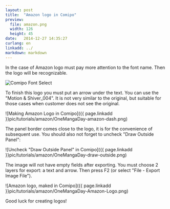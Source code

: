 ```yaml
---
layout: post
title:  "Amazon logo in Comipo"
preview:
  file: amazon.png
  width: 126
  height: 45
date:   2014-12-27 14:35:27
curlang: en
linkadd: ../
markdown: markdown
---
```


In the case of Amazon logo must pay more attention to the font name. Then the logo will be recognizable.

<img src="{{ page.linkadd }}pic/tutorials/amazon/OneMangaDay-amazon-font.png" alt="Comipo Font Select" class="imgshad">

To finish this logo you must put an arrow under the text. You can use the "Motion & Shiver_004". It is not very similar to the original, but suitable for those cases when customer does not see the original.

![Making Amazon Logo in Comipo]({{ page.linkadd }}pic/tutorials/amazon/OneMangaDay-amazon-dash.png)

The panel border comes close to the logo, it is for the convenience of subsequent use. You should also not forget to uncheck "Draw Outside Panel":

![Uncheck "Draw Outside Panel" in Comipo]({{ page.linkadd }}pic/tutorials/amazon/OneMangaDay-draw-outside.png)

The image will not have empty fields after exporting. You must choose 2 layers for export: a text and arrow. Then press F2 (or select "File - Export Image File").

![Amazon logo, maked in Comipo]({{ page.linkadd }}pic/tutorials/amazon/OneMangaDay-Amazon-Logo.png)

Good luck for creating logos!

